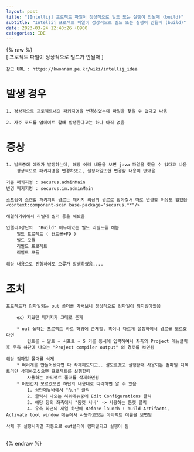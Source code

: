 ```yaml
---  
layout: post  
title: "[Intellij] 프로젝트 파일이 정상적으로 빌드 또는 실행이 안될때 (build)"  
subtitle: "Intellij 프로젝트 파일이 정상적으로 빌드 또는 실행이 안될때 (build)"  
date: 2023-03-24 12:40:26 +0900  
categories: IDE  
---  
```

{% raw %}  
[ 프로젝트 파일이 정상적으로 빌드가 안될때 ]  
  
	참고 URL : https://kwonnam.pe.kr/wiki/intellij_idea  
  
# 발생 경우  
  
	1. 정상적으로 프로젝트내의 패키지명을 변경하였는데 파일을 찾을 수 없다고 나옴  
  
	2. 자주 코드를 업데이트 할때 발생한다고는 하나 아직 없음  
  
# 증상  
  
	1. 빌드중에 에러가 발생하는데, 해당 에러 내용을 보면 java 파일을 찾을 수 없다고 나옴  
		정상적으로 패키지명을 변경하였고, 설정파일또한 변경할 내용이 없었음  
  
	기존 패키지명 : securus.adminMain  
	변경 패키지명 : securus.im.adminMain  
  
	스프링이 스캔할 패키지의 경로는 패키지 최상위 경로로 잡아줘서 따로 변경할 이유도 없었음  
	<context:component-scan base-package="securus.**"/>  
  
	해결하기위해서 리빌더 빌더 등을 해봤음  
  
	인텔리J상단의  "Build" 메뉴에있는 빌드 리빌드를 해봄  
		빌드 프로젝트 ( 컨트롤+F9 )  
		빌드 모듈  
		리빌드 프로젝트  
		리빌드 모듈  
  
	해당 내용으로 진행하여도 오류가 발생하였음....  
  
# 조치  
  
	프로젝트가 컴파일되는 out 폴더를 가서보니 정상적으로 컴파일이 되지않아있음  
  
		ex) 지웠던 패키지가 그대로 존재  
  
		* out 폴더는 프로젝트 바로 하위에 존재함, 혹여나 다르게 설정하여서 경로를 모르겠다면  
			컨트롤 + 알트 + 시프트 + S 키를 동시에 입력하여서 좌측의 Project 메뉴클릭 후 우측 하단에 나오는 "Project compiler output" 의 경로를 보면됨  
  
	해당 컴파일 폴더를 삭제  
		* 여러개를 만들어놨다면 다 삭제해도되고.. 잘모르겠고 실행할때 사용되는 컴파일 디렉토리만 삭제하고싶으면 프로젝트를 실행할때  
			사용하는 아티팩트 폴더를 삭제하면됨  
		* 어떤건지 모르겠으면 하단의 내용대로 따라하면 알 수 있음  
			1. 상단메뉴바에서 "Run" 클릭  
			2. 클릭시 나오는 하위메뉴중에 Edit Configurations 클릭  
			3. 해당 창의 좌측에서 "톰캣 서버" -> 사용하는 톰캣 클릭  
			4. 우측 화면의 제일 하단에 Before launch : build Artifacts, Activate tool window 메뉴에서 사용하고있는 아티팩트 이름을 보면됨  
  
	삭제 후 실행시키면 자동으로 out폴더에 컴파일되고 실행이 됨  
  
                                                                                                                                                                                                                                                                                                                                                                                       
{% endraw %}
